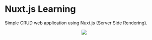 # Nuxt.js Learning

Simple CRUD web application using Nuxt.js (Server Side Rendering).

<p align="center">
<img src="https://i.udemycdn.com/course/480x270/2213942_2ca0.jpg">
</p>
